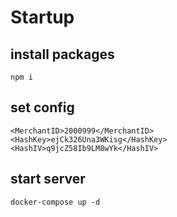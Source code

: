 # Startup
## install packages
```
npm i
```
## set config
```
<MerchantID>2000999</MerchantID>
<HashKey>ejCk326Una3WKisg</HashKey>
<HashIV>q9jcZ58Ib9LM8wYk</HashIV>
```
## start server
```
docker-compose up -d
```